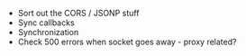 * Sort out the CORS / JSONP stuff
* Sync callbacks
* Synchronization
* Check 500 errors when socket goes away - proxy related?